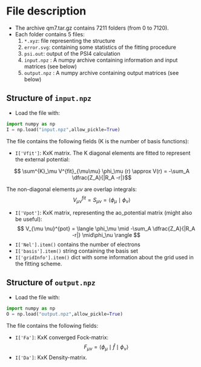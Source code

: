 # File description

- The archive qm7.tar.gz contains 7211 folders (from 0 to 7120). 
- Each folder contains 5 files:
    1. ``*.xyz``: file representing the structure
    2. ``error.svg``: containing some statistics of the fitting procedure 
    3. ``psi.out``: output of the PSI4 calculation 
    4. ``input.npz`` : A numpy archive containing information and input matrices (see below)
    5. ``output.npz`` : A numpy archive containing output matrices (see below)

## Structure of ``input.npz``
- Load the file with:
```python
import numpy as np
I = np.load("input.npz",allow_pickle=True)
```
The file contains the following fields (K is the number of basis functions):
- ``I['Vfit']``: KxK matrix. The K diagonal elements are fitted to represent the external potential:
```math
    \sum^{K}_\mu V^{fit}_{\mu\mu} \phi_\mu (r) \approx V(r) = -\sum_A \dfrac{Z_A}{|R_A -r|}
```
The non-diagonal elements $\mu \nu$ are overlap integrals:
$$
    V^{fit}_{\mu \nu} = S_{\mu \nu} = \langle \phi_\mu \mid \phi_\nu \rangle
$$
- ``I['Vpot']``: KxK matrix, representing the ao_potential matrix (might also be useful):
$$
 V_{\mu \nu}^{pot} = \langle \phi_\mu \mid -\sum_A \dfrac{Z_A}{|R_A -r|} \mid\phi_\nu \rangle
$$
- ``I['Nel'].item()`` contains the number of electrons
- ``I['basis'].item()`` string containing the basis set
- ``I['gridInfo'].item()`` dict with some information about the grid used in the fitting scheme.


## Structure of ``output.npz``
- Load the file with:
```python
import numpy as np
O = np.load("output.npz",allow_pickle=True)
```
The file contains the following fields:
- ``I['Fa']``: KxK converged Fock-matrix:
$$
F_{\mu \nu } = \langle \phi_\mu \mid \hat{f} \mid\phi_\nu \rangle
 $$
- ``I['Da']``: KxK Density-matrix.
